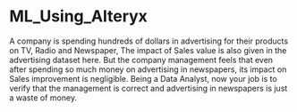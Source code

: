 # ML_Using_Alteryx
A company is spending hundreds of dollars in advertising for their products on TV, Radio and Newspaper, The impact of Sales value is also given in the advertising dataset here. 
But the company management feels that even after spending so much money on advertising in newspapers, its impact on Sales improvement is negligible. 
Being a Data Analyst, now your job is to verify that the management is correct and advertising in newspapers is just a waste of money.

